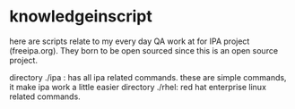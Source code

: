 knowledgeinscript
=================
here are scripts relate to my every day QA work at for IPA project (freeipa.org). They born to be open sourced since this is an open source project.

directory ./ipa : has all ipa related commands. these are simple commands, it make ipa work a little easier
directory ./rhel: red hat enterprise linux related commands.
